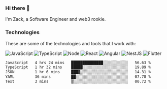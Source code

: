 ### Hi there 👋
I'm Zack, a Software Engineer and web3 rookie.

### Technologies
These are some of the technologies and tools that I work with:

![JavaScript](https://img.shields.io/badge/JavaScript-323330.svg?logo=javascript&logoColor=F7DF1E) 
![TypeScript](https://img.shields.io/badge/TypeScript-007ACC.svg?logo=typescript&logoColor=white) 
![Node](https://img.shields.io/badge/Node.js-43853D.svg?logo=node.js&logoColor=white)
![React](https://img.shields.io/badge/React-20232a.svg?logo=react&logoColor=61DAFB) 
![Angular](https://img.shields.io/badge/Angular-E23237.svg?logo=angularjs&logoColor=white)
![NestJS](https://img.shields.io/badge/NestJS-E0234E?logo=nestjs&logoColor=white)
![Flutter](https://img.shields.io/badge/Flutter-02569B.svg?logo=flutter&logoColor=white)

<!--START_SECTION:waka-->

```txt
JavaScript   4 hrs 24 mins   ██████████████░░░░░░░░░░░   56.63 %
TypeScript   1 hr 32 mins    █████░░░░░░░░░░░░░░░░░░░░   19.89 %
JSON         1 hr 6 mins     ███▓░░░░░░░░░░░░░░░░░░░░░   14.31 %
YAML         36 mins         ██░░░░░░░░░░░░░░░░░░░░░░░   07.78 %
Text         3 mins          ▒░░░░░░░░░░░░░░░░░░░░░░░░   00.72 %
```

<!--END_SECTION:waka-->
